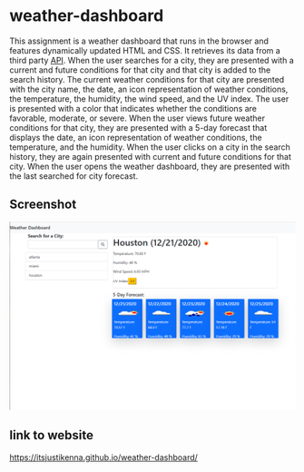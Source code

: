 # weather-dashboard

This assignment is a weather dashboard that runs in the browser and features dynamically updated HTML and CSS. It retrieves its data from a third party [API](https://openweathermap.org/api). When the user searches for a city, they are presented with a current and future conditions for that city and that city is added to the search history. The current weather conditions for that city are presented with the city name, the date, an icon representation of weather conditions, the temperature, the humidity, the wind speed, and the UV index. The user is presented with a color that indicates whether the conditions are favorable, moderate, or severe. When the user views future weather conditions for that city, they are presented with a 5-day forecast that displays the date, an icon representation of weather conditions, the temperature, and the humidity. When the user clicks on a city in the search history, they are again presented with current and future conditions for that city. When the user opens the weather dashboard, they are presented with the last searched for city forecast.

## Screenshot

![screenshot](screenshot.PNG)

## link to website

https://itsjustikenna.github.io/weather-dashboard/